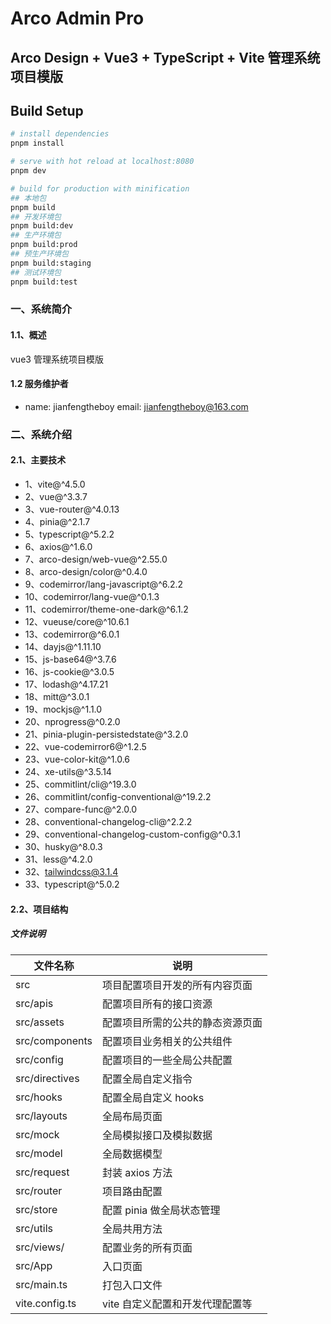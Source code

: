 # Arco Admin Pro

## Arco Design + Vue3 + TypeScript + Vite 管理系统项目模版

## Build Setup

```bash
# install dependencies
pnpm install

# serve with hot reload at localhost:8080
pnpm dev

# build for production with minification
## 本地包
pnpm build
## 开发环境包
pnpm build:dev
## 生产环境包
pnpm build:prod
## 预生产环境包
pnpm build:staging
## 测试环境包
pnpm build:test
```

### 一、系统简介

#### 1.1、概述

vue3 管理系统项目模版

#### 1.2 服务维护者

- name: jianfengtheboy email: jianfengtheboy@163.com

### 二、系统介绍

#### 2.1、主要技术

- 1、vite@^4.5.0
- 2、vue@^3.3.7
- 3、vue-router@^4.0.13
- 4、pinia@^2.1.7
- 5、typescript@^5.2.2
- 6、axios@^1.6.0
- 7、arco-design/web-vue@^2.55.0
- 8、arco-design/color@^0.4.0
- 9、codemirror/lang-javascript@^6.2.2
- 10、codemirror/lang-vue@^0.1.3
- 11、codemirror/theme-one-dark@^6.1.2
- 12、vueuse/core@^10.6.1
- 13、codemirror@^6.0.1
- 14、dayjs@^1.11.10
- 15、js-base64@^3.7.6
- 16、js-cookie@^3.0.5
- 17、lodash@^4.17.21
- 18、mitt@^3.0.1
- 19、mockjs@^1.1.0
- 20、nprogress@^0.2.0
- 21、pinia-plugin-persistedstate@^3.2.0
- 22、vue-codemirror6@^1.2.5
- 23、vue-color-kit@^1.0.6
- 24、xe-utils@^3.5.14
- 25、commitlint/cli@^19.3.0
- 26、commitlint/config-conventional@^19.2.2
- 27、compare-func@^2.0.0
- 28、conventional-changelog-cli@^2.2.2
- 29、conventional-changelog-custom-config@^0.3.1
- 30、husky@^8.0.3
- 31、less@^4.2.0
- 32、tailwindcss@3.1.4
- 33、typescript@^5.0.2

#### 2.2、项目结构

##### 文件说明

| 文件名称       | 说明                             |
| -------------- | -------------------------------- |
| src            | 项目配置项目开发的所有内容页面   |
| src/apis       | 配置项目所有的接口资源           |
| src/assets     | 配置项目所需的公共的静态资源页面 |
| src/components | 配置项目业务相关的公共组件       |
| src/config     | 配置项目的一些全局公共配置       |
| src/directives | 配置全局自定义指令               |
| src/hooks      | 配置全局自定义 hooks             |
| src/layouts    | 全局布局页面                     |
| src/mock       | 全局模拟接口及模拟数据           |
| src/model      | 全局数据模型                     |
| src/request    | 封装 axios 方法                  |
| src/router     | 项目路由配置                     |
| src/store      | 配置 pinia 做全局状态管理        |
| src/utils      | 全局共用方法                     |
| src/views/     | 配置业务的所有页面               |
| src/App        | 入口页面                         |
| src/main.ts    | 打包入口文件                     |
| vite.config.ts | vite 自定义配置和开发代理配置等  |

